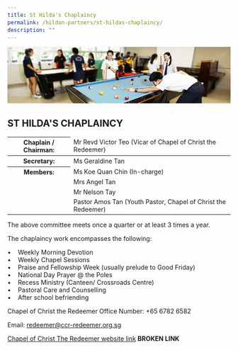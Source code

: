 ```yaml
---
title: St Hilda's Chaplaincy
permalink: /hildan-partners/st-hildas-chaplaincy/
description: ""
---
```

![](/images/Hildan%20Partners/Chaplaincy%20Banner.jpg)

ST HILDA'S CHAPLAINCY
---------------------


<table>
<thead>
  <tr>
    <th>Chaplain / Chairman:</th>
    <td>Mr Revd Victor Teo (Vicar of Chapel of Christ the Redeemer)</td>
  </tr>
</thead>
<tbody>
  <tr>
    <th>Secretary:</th>
    <td>Ms Geraldine Tan</td>
  </tr>
  <tr>
    <th>Members:</th>
    <td>Ms Koe Quan Chin (In-charge)</td>
  </tr>
  <tr>
    <td> </td>
    <td>Mrs Angel Tan</td>
  </tr>
  <tr>
    <td> </td>
    <td>Mr Nelson Tay</td>
  </tr>
  <tr>
    <td> </td>
    <td>Pastor Amos Tan (Youth Pastor, Chapel of Christ the Redeemer)</td>
  </tr>
</tbody>
</table>


The above committee meets once a quarter or at least 3 times a year.

The chaplaincy work encompasses the following:

•    Weekly Morning Devotion   
•    Weekly Chapel Sessions   
•    Praise and Fellowship Week (usually prelude to Good Friday)   
•    National Day Prayer @ the Poles   
•    Recess Ministry (Canteen/ Crossroads Centre)  
•    Pastoral Care and Counselling   
•    After school befriending 

  

Chapel of Christ the Redeemer Office Number: +65 6782 6582

Email: [redeemer@ccr-redeemer.org.sg](mailto:redeemer@ccr-redeemer.org.sg)  

[Chapel of Christ The Redeemer website link](http://www.ccr-redeemer.org/) **BROKEN LINK**